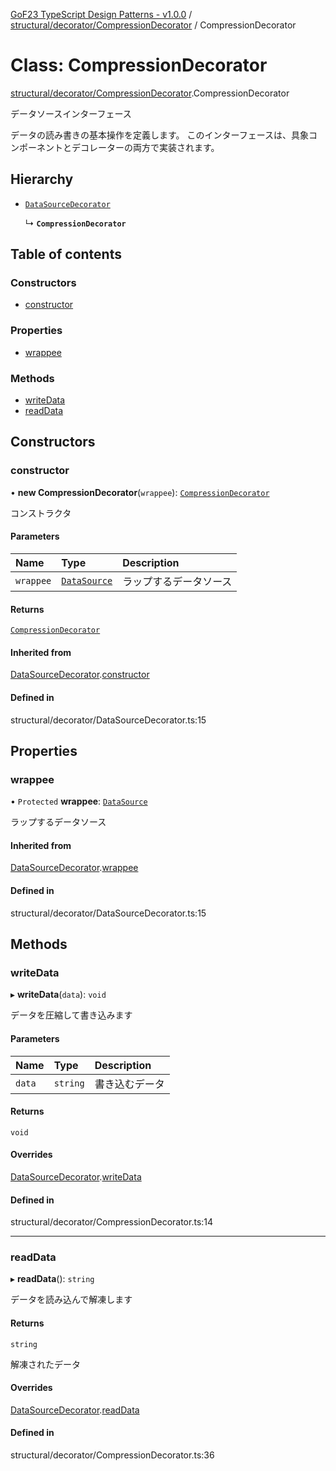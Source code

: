 [GoF23 TypeScript Design Patterns - v1.0.0](../README.md) / [structural/decorator/CompressionDecorator](../modules/structural_decorator_CompressionDecorator.md) / CompressionDecorator

# Class: CompressionDecorator

[structural/decorator/CompressionDecorator](../modules/structural_decorator_CompressionDecorator.md).CompressionDecorator

データソースインターフェース

データの読み書きの基本操作を定義します。
このインターフェースは、具象コンポーネントとデコレーターの両方で実装されます。

## Hierarchy

- [`DataSourceDecorator`](structural_decorator_DataSourceDecorator.DataSourceDecorator.md)

  ↳ **`CompressionDecorator`**

## Table of contents

### Constructors

- [constructor](structural_decorator_CompressionDecorator.CompressionDecorator.md#constructor)

### Properties

- [wrappee](structural_decorator_CompressionDecorator.CompressionDecorator.md#wrappee)

### Methods

- [writeData](structural_decorator_CompressionDecorator.CompressionDecorator.md#writedata)
- [readData](structural_decorator_CompressionDecorator.CompressionDecorator.md#readdata)

## Constructors

### constructor

• **new CompressionDecorator**(`wrappee`): [`CompressionDecorator`](structural_decorator_CompressionDecorator.CompressionDecorator.md)

コンストラクタ

#### Parameters

| Name | Type | Description |
| :------ | :------ | :------ |
| `wrappee` | [`DataSource`](../interfaces/structural_decorator_DataSource.DataSource.md) | ラップするデータソース |

#### Returns

[`CompressionDecorator`](structural_decorator_CompressionDecorator.CompressionDecorator.md)

#### Inherited from

[DataSourceDecorator](structural_decorator_DataSourceDecorator.DataSourceDecorator.md).[constructor](structural_decorator_DataSourceDecorator.DataSourceDecorator.md#constructor)

#### Defined in

structural/decorator/DataSourceDecorator.ts:15

## Properties

### wrappee

• `Protected` **wrappee**: [`DataSource`](../interfaces/structural_decorator_DataSource.DataSource.md)

ラップするデータソース

#### Inherited from

[DataSourceDecorator](structural_decorator_DataSourceDecorator.DataSourceDecorator.md).[wrappee](structural_decorator_DataSourceDecorator.DataSourceDecorator.md#wrappee)

#### Defined in

structural/decorator/DataSourceDecorator.ts:15

## Methods

### writeData

▸ **writeData**(`data`): `void`

データを圧縮して書き込みます

#### Parameters

| Name | Type | Description |
| :------ | :------ | :------ |
| `data` | `string` | 書き込むデータ |

#### Returns

`void`

#### Overrides

[DataSourceDecorator](structural_decorator_DataSourceDecorator.DataSourceDecorator.md).[writeData](structural_decorator_DataSourceDecorator.DataSourceDecorator.md#writedata)

#### Defined in

structural/decorator/CompressionDecorator.ts:14

___

### readData

▸ **readData**(): `string`

データを読み込んで解凍します

#### Returns

`string`

解凍されたデータ

#### Overrides

[DataSourceDecorator](structural_decorator_DataSourceDecorator.DataSourceDecorator.md).[readData](structural_decorator_DataSourceDecorator.DataSourceDecorator.md#readdata)

#### Defined in

structural/decorator/CompressionDecorator.ts:36
